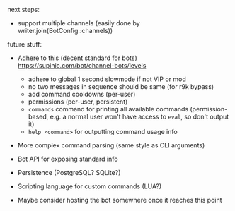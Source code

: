 
next steps:
* support multiple channels (easily done by writer.join(BotConfig::channels))

future stuff:
* Adhere to this (decent standard for bots) https://supinic.com/bot/channel-bots/levels
  * adhere to global 1 second slowmode if not VIP or mod
  * no two messages in sequence should be same (for r9k bypass)
  * add command cooldowns (per-user)
  * permissions (per-user, persistent)
  * `commands` command for printing all available commands (permission-based, e.g. a normal user won't have access to `eval`, so don't output it)
  * `help <command>` for outputting command usage info
* More complex command parsing (same style as CLI arguments)
* Bot API for exposing standard info
* Persistence (PostgreSQL? SQLite?)
* Scripting language for custom commands (LUA?)

* Maybe consider hosting the bot somewhere once it reaches this point